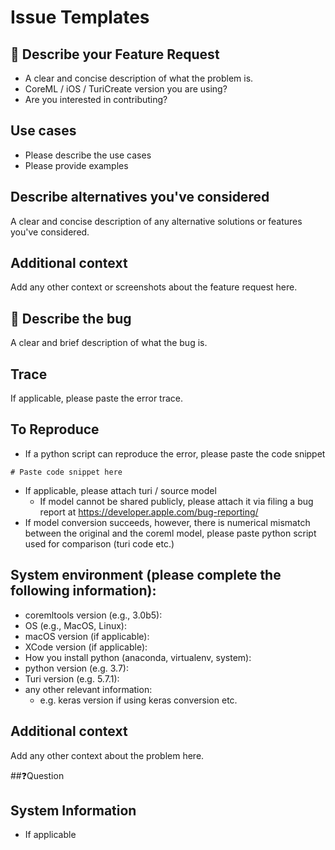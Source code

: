 # Issue Templates

## 🌱 Describe your Feature Request
- A clear and concise description of what the problem is.
- CoreML / iOS / TuriCreate version you are using?
- Are you interested in contributing?

## Use cases
- Please describe the use cases
- Please provide examples

## Describe alternatives you've considered
A clear and concise description of any alternative solutions or features you've considered.

## Additional context
Add any other context or screenshots about the feature request here.

## 🐞 Describe the bug
A clear and brief description of what the bug is.

## Trace
If applicable, please paste the error trace.

## To Reproduce
- If a python script can reproduce the error, please paste the code snippet
```
# Paste code snippet here
```
- If applicable, please attach turi / source model
    - If model cannot be shared publicly, please attach it via filing a bug report at https://developer.apple.com/bug-reporting/ 
- If model conversion succeeds, however, there is numerical mismatch between the original and the coreml model, please paste python script used for comparison (turi code etc.)

## System environment (please complete the following information):
 - coremltools version  (e.g., 3.0b5):
 - OS (e.g., MacOS, Linux):
 - macOS version (if applicable):
 - XCode version (if applicable):
 - How you install python (anaconda, virtualenv, system):
 - python version (e.g. 3.7):
 - Turi version (e.g. 5.7.1):
 - any other relevant information:
     - e.g. keras version if using keras conversion etc.

## Additional context
Add any other context about the problem here.

##❓Question

## System Information
- If applicable
